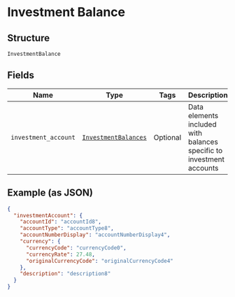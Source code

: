 
# Investment Balance

## Structure

`InvestmentBalance`

## Fields

| Name | Type | Tags | Description |
|  --- | --- | --- | --- |
| `investment_account` | [`InvestmentBalances`](../../doc/models/investment-balances.md) | Optional | Data elements included with balances specific to investment accounts |

## Example (as JSON)

```json
{
  "investmentAccount": {
    "accountId": "accountId8",
    "accountType": "accountType8",
    "accountNumberDisplay": "accountNumberDisplay4",
    "currency": {
      "currencyCode": "currencyCode0",
      "currencyRate": 27.48,
      "originalCurrencyCode": "originalCurrencyCode4"
    },
    "description": "description8"
  }
}
```

